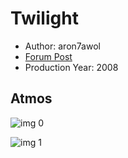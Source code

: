 # Twilight

* Author: aron7awol
* [Forum Post](https://www.avsforum.com/threads/bass-eq-for-filtered-movies.2995212/post-57019920)
* Production Year: 2008

## Atmos

![img 0](https://i.imgur.com/IOGJmVo.jpg)

![img 1](https://i.imgur.com/0PlIjC0.jpg)

